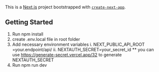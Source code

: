 This is a [Next.js](https://nextjs.org/) project bootstrapped with [`create-next-app`](https://github.com/vercel/next.js/tree/canary/packages/create-next-app).

## Getting Started
  1. Run npm install
  2. create .env.local file in root folder
  3. Add necessary environment variables
    i. NEXT_PUBLIC_API_ROOT =your.endpoint/api/ 
    ii. NEXTAUTH_SECRET=your_secret_id
        ** you can use https://generate-secret.vercel.app/32 to generate NEXTAUTH_SECRET
  4. Run npm run dev 